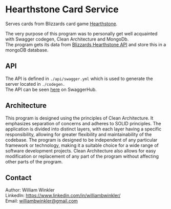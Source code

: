 # Hearthstone Card Service
Serves cards from Blizzards card game [Hearthstone](https://hearthstone.blizzard.com/en-us).

The very purpose of this program was to personally get well acquainted with Swagger codegen, Clean Architecture and MongoDb. <br>
The program gets its data from [Blizzards Hearthstone API](https://develop.battle.net/documentation/hearthstone/game-data-apis) and store this in a mongoDB database.

## API
The API is defined in `./api/swagger.yml` which is used to generate the server located in `./codegen.` <br>
The API can be seen [here](https://app.swaggerhub.com/apis-docs/WILLIAMBWINKLER/hearthstone-card-service/1.0.0#/) on SwaggerHub.

## Architecture
This program is designed using the principles of Clean Architecture. It emphasizes separation of concerns and adheres to SOLID principles. The application is divided into distinct layers, with each layer having a specific responsibility, allowing for greater flexibility and maintainability of the codebase. The program is designed to be independent of any particular framework or technology, making it a suitable choice for a wide range of software development projects. Clean Architecture also allows for easy modification or replacement of any part of the program without affecting other parts of the program.

## Contact
Author: William Winkler <br>
LinkedIn: https://www.linkedin.com/in/williambwinkler/ <br>
Email: williambwinkler@gmail.com
